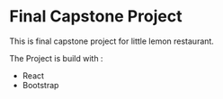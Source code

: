 # Final Capstone Project #

This is final capstone project for little lemon restaurant. 

The Project is build with :
  * React
  * Bootstrap

